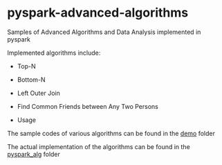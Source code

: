 # pyspark-advanced-algorithms
Samples of Advanced Algorithms and Data Analysis implemented in pyspark

Implemented algorithms include:

* Top-N
* Bottom-N
* Left Outer Join
* Find Common Friends between Any Two Persons

* Usage

The sample codes of various algorithms can be found in the [demo](demo) folder

The actual implementation of the algorithms can be found in the [pyspark_alg](pyspark_alg) folder
